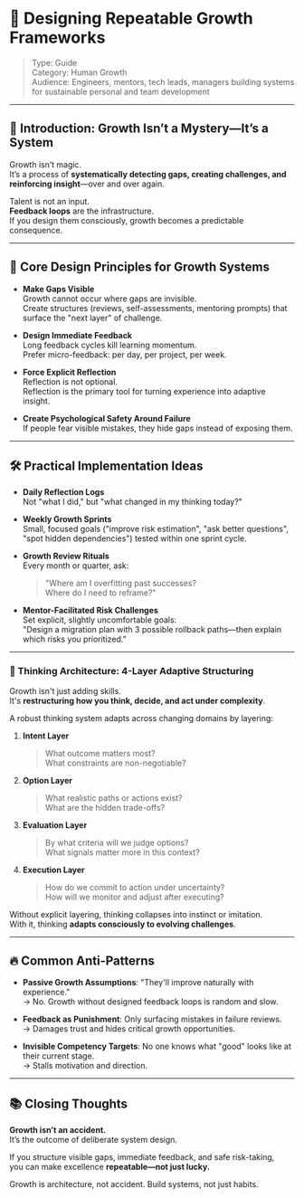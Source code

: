 # 📄 Designing Repeatable Growth Frameworks

> Type: Guide  
> Category: Human Growth  
> Audience: Engineers, mentors, tech leads, managers building systems for sustainable personal and team development

---

## 🌟 Introduction: Growth Isn’t a Mystery—It’s a System

Growth isn’t magic.  
It’s a process of **systematically detecting gaps, creating challenges, and reinforcing insight**—over and over again.

Talent is not an input.  
**Feedback loops** are the infrastructure.  
If you design them consciously, growth becomes a predictable consequence.

---

## 🧩 Core Design Principles for Growth Systems

- **Make Gaps Visible**  
  Growth cannot occur where gaps are invisible.  
  Create structures (reviews, self-assessments, mentoring prompts) that surface the "next layer" of challenge.

- **Design Immediate Feedback**  
  Long feedback cycles kill learning momentum.  
  Prefer micro-feedback: per day, per project, per week.

- **Force Explicit Reflection**  
  Reflection is not optional.  
  Reflection is the primary tool for turning experience into adaptive insight.

- **Create Psychological Safety Around Failure**  
  If people fear visible mistakes, they hide gaps instead of exposing them.

---

## 🛠 Practical Implementation Ideas

- **Daily Reflection Logs**  
  Not "what I did," but "what changed in my thinking today?"

- **Weekly Growth Sprints**  
  Small, focused goals ("improve risk estimation", "ask better questions", "spot hidden dependencies") tested within one sprint cycle.

- **Growth Review Rituals**  
  Every month or quarter, ask:  
  > "Where am I overfitting past successes?  
  > Where do I need to reframe?"

- **Mentor-Facilitated Risk Challenges**  
  Set explicit, slightly uncomfortable goals:  
  "Design a migration plan with 3 possible rollback paths—then explain which risks you prioritized."

---

### 🧠 Thinking Architecture: 4-Layer Adaptive Structuring

Growth isn't just adding skills.  
It's **restructuring how you think, decide, and act under complexity**.

A robust thinking system adapts across changing domains by layering:

1. **Intent Layer**  
   > What outcome matters most?  
   > What constraints are non-negotiable?

2. **Option Layer**  
   > What realistic paths or actions exist?  
   > What are the hidden trade-offs?

3. **Evaluation Layer**  
   > By what criteria will we judge options?  
   > What signals matter more in this context?

4. **Execution Layer**  
   > How do we commit to action under uncertainty?  
   > How will we monitor and adjust after executing?

Without explicit layering, thinking collapses into instinct or imitation.  
With it, thinking **adapts consciously to evolving challenges**.

---

## 🔥 Common Anti-Patterns

- **Passive Growth Assumptions**: "They'll improve naturally with experience."  
  → No. Growth without designed feedback loops is random and slow.

- **Feedback as Punishment**: Only surfacing mistakes in failure reviews.  
  → Damages trust and hides critical growth opportunities.

- **Invisible Competency Targets**: No one knows what "good" looks like at their current stage.  
  → Stalls motivation and direction.

---

## 📚 Closing Thoughts

**Growth isn’t an accident.**  
It’s the outcome of deliberate system design.

If you structure visible gaps, immediate feedback, and safe risk-taking,  
you can make excellence **repeatable—not just lucky.**

Growth is architecture, not accident.
Build systems, not just habits.

